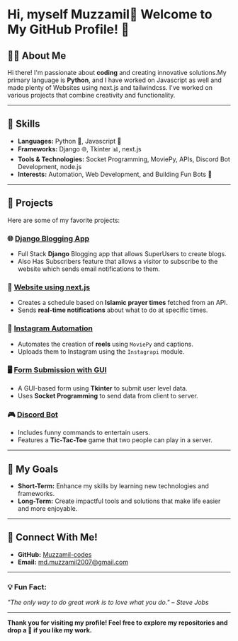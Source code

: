 # Hi, myself Muzzamil👋 Welcome to My GitHub Profile! 🌟

<!-- ![Profile Banner](https://via.placeholder.com/1200x400?text=Welcome+to+My+GitHub+Profile)  -->

## 👨‍💻 About Me
Hi there! I'm passionate about **coding** and creating innovative solutions.My primary language is **Python**, and I have worked on Javascript as well and made plenty of Websites using next.js and tailwindcss. I've worked on various projects that combine creativity and functionality.

---

## 🔧 Skills
- **Languages:** Python 🐍, Javascript 🍵
- **Frameworks:** Django 🌐, Tkinter 📊, next.js 
- **Tools & Technologies:** Socket Programming, MoviePy, APIs, Discord Bot Development, node.js
- **Interests:** Automation, Web Development, and Building Fun Bots 🤖

---

## 💼 Projects
Here are some of my favorite projects:

### 🌐 [Django Blogging App](https://github.com/Muzzamil-codes/BloggingApp)
- Full Stack **Django** Blogging app that allows SuperUsers to create blogs.
- Also Has Subscribers feature that allows a visitor to subscribe to the website which sends email notifications to them.

### 📅 [Website using next.js](https://github.com/Muzzamil-codes/simplydebug)
- Creates a schedule based on **Islamic prayer times** fetched from an API.
- Sends **real-time notifications** about what to do at specific times.

### 📸 [Instagram Automation](https://github.com/Muzzamil-codes/Instagram-Automation)
- Automates the creation of **reels** using `MoviePy` and captions.
- Uploads them to Instagram using the `Instagrapi` module.

### 🖥️ [Form Submission with GUI](https://github.com/Muzzamil-codes/Football-Team-Application-Form)
- A GUI-based form using **Tkinter** to submit user level data.
- Uses **Socket Programming** to send data from client to server.
<!--
### 📝 [Bloggin Website](https://github.com/YourGitHubUsername/form-submission-gui)
- Built with **Django** with features like:
  - User authentication (login/logout).
  - Create, update, delete, and upload blogs.
  - Email notifications for new blogs to subscribers. -->

### 🎮 [Discord Bot](https://github.com/Muzzamil-codes/Discord-Bot)
- Includes funny commands to entertain users.
- Features a **Tic-Tac-Toe** game that two people can play in a server.

---

## 🚀 My Goals
- **Short-Term:** Enhance my skills by learning new technologies and frameworks.
- **Long-Term:** Create impactful tools and solutions that make life easier and more enjoyable.

---

## 🔗 Connect With Me!
- **GitHub:** [Muzzamil-codes](https://github.com/Muzzamil-codes)
- **Email:** md.muzzamil2007@gmail.com

---

### 💡 Fun Fact:
*"The only way to do great work is to love what you do." – Steve Jobs*

---

**Thank you for visiting my profile! Feel free to explore my repositories and drop a 🌟 if you like my work.**
